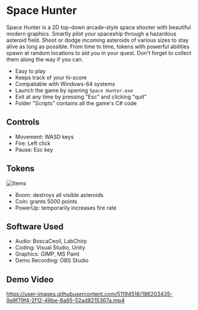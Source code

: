 # Space Hunter
Space Hunter is a 2D top-down arcade-style space shooter with beautiful modern graphics. Smartly pilot your spaceship through a hazardous asteroid field. Shoot or dodge incoming asteroids of various sizes to stay alive as long as possible. From time to time, tokens with powerful abilities spawn at random locations to aid you in your quest. Don't forget to collect them along the way if you can.

* Easy to play
* Keeps track of your hi-score
* Compatiable with Windows-64 systems
* Launch the game by opening ```Space Hunter.exe```
* Exit at any time by pressing "Esc" and clicking "quit"
* Folder "Scripts" contains all the game's C# code 

## Controls
* Movement: WASD keys
* Fire: Left click
* Pause: Esc key

## Tokens
![Items](https://user-images.githubusercontent.com/51194516/186130614-bc6177d2-1c6a-461c-afe4-c08171825dcf.png)
* Boom: destroys all visible asteroids
* Coin: grants 5000 points
* PowerUp: temporarily increases fire rate

## Software Used
* Audio: BoscaCeoil, LabChirp
* Coding: Visual Studio, Unity
* Graphics: GIMP, MS Paint
* Demo Recording: OBS Studio

## Demo Video
https://user-images.githubusercontent.com/51194516/186203435-9a9f79f4-2f12-46be-8a95-52ad8215367a.mp4
